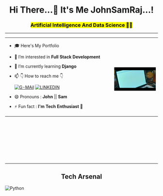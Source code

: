 <h1 align="center">Hi There...👋 It's Me JohnSamRaj...!</h1>
<h3 align="center"><mark>Artificial Intelligence And Data Science 🧑‍🎓</mark></h3>
<hr>
<table width="100%" height="400px"> 
  <tr>
  <td width="70%"> 
				
- 🎓 Here's My Portfolio
  
- 👀 I’m interested in **Full Stack Development**
  
- 🌱 I’m currently learning **Django**
  
- 📫 👇 How to reach me 👇<br>

	[![G-MAil](https://img.shields.io/badge/Gmail-D14836?style=for-the-badge&logo=gmail&logoColor=white&color=black)](https://mail.google.com/mail/u/0/#inbox?compose=DmwnWtDkwpTkgTTbBrgPxjxpkcrSSqbSvbkPRdtZQGdQRfnRksNXWDvzcQNgzNvBRgbQXGkSXrVb) [![LINKEDIN](https://img.shields.io/badge/LinkedIn-0077B5?style=for-the-badge&logo=linkedin&logoColor=white&color=black)](https://www.linkedin.com/in/johnsamraj0301)

- 😄 Pronouns : **John** || **Sam**
  
- ⚡ Fun fact : **I'm Tech Enthusiast** 🤭
  
  </td>
  <td width="30%">
		
&nbsp; <br> 
<img src="https://github.com/JohnSamRaj/JohnSamRaj/blob/main/Thupakki.gif" width="100%" height="100%"> 
  </td>
  </tr>   
  </table>
  <hr>
  <h2 align="center">Tech Arsenal</h2>

  ![Python](https://img.shields.io/badge/python-3670A0?style=for-the-badge&logo=python&logoColor=ffdd54)
